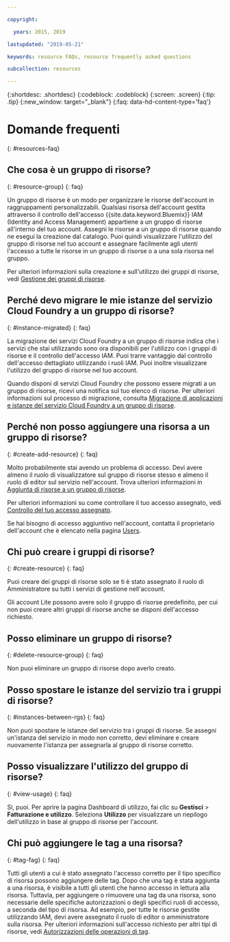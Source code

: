 ```yaml
---

copyright:

  years: 2015, 2019

lastupdated: "2019-05-21"

keywords: resource FAQs, resource frequently asked questions

subcollection: resources

---
```



{:shortdesc: .shortdesc}
{:codeblock: .codeblock}
{:screen: .screen}
{:tip: .tip}
{:new_window: target="_blank"}
{:faq: data-hd-content-type='faq'}


# Domande frequenti
{: #resources-faq}

## Che cosa è un gruppo di risorse?
{: #resource-group}
{: faq}

Un gruppo di risorse è un modo per organizzare le risorse dell'account in raggruppamenti personalizzabili. Qualsiasi risorsa dell'account gestita attraverso il controllo dell'accesso {{site.data.keyword.Bluemix}} IAM (Identity and Access Management) appartiene a un gruppo di risorse all'interno del tuo account. Assegni le risorse a un gruppo di risorse quando ne esegui la creazione dal catalogo. Puoi quindi visualizzare l'utilizzo del gruppo di risorse nel tuo account e assegnare facilmente agli utenti l'accesso a tutte le risorse in un gruppo di risorse o a una sola risorsa nel gruppo.

Per ulteriori informazioni sulla creazione e sull'utilizzo dei gruppi di risorse, vedi [Gestione dei gruppi di risorse](/docs/resources?topic=resources-rgs).  

## Perché devo migrare le mie istanze del servizio Cloud Foundry a un gruppo di risorse?
{: #instance-migrated}
{: faq}

La migrazione dei servizi Cloud Foundry a un gruppo di risorse indica che i servizi che stai utilizzando sono ora disponibili per l'utilizzo con i gruppi di risorse e il controllo dell'accesso IAM. Puoi trarre vantaggio dal controllo dell'accesso dettagliato utilizzando i ruoli IAM. Puoi inoltre visualizzare l'utilizzo del gruppo di risorse nel tuo account. 

Quando disponi di servizi Cloud Foundry che possono essere migrati a un gruppo di risorse, ricevi una notifica sul tuo elenco di risorse. Per ulteriori informazioni sul processo di migrazione, consulta [Migrazione di applicazioni e istanze del servizio Cloud Foundry a un gruppo di risorse](/docs/resources?topic=resources-migrate).

## Perché non posso aggiungere una risorsa a un gruppo di risorse?
{: #create-add-resource}
{: faq}

Molto probabilmente stai avendo un problema di accesso. Devi avere almeno il ruolo di visualizzatore sul gruppo di risorse stesso e almeno il ruolo di editor sul servizio nell'account. Trova ulteriori informazioni in [Aggiunta di risorse a un gruppo di risorse](/docs/resources?topic=resources-rgs#add_to_rgs).

Per ulteriori informazioni su come controllare il tuo accesso assegnato, vedi [Controllo del tuo accesso assegnato](/docs/iam?topic=iam-iammanidaccser#review_your_access).

Se hai bisogno di accesso aggiuntivo nell'account, contatta il proprietario dell'account che è elencato nella pagina [Users](https://{DomainName}/iam#/users). 

## Chi può creare i gruppi di risorse?
{: #create-resource}
{: faq}

Puoi creare dei gruppi di risorse solo se ti è stato assegnato il ruolo di Amministratore su tutti i servizi di gestione nell'account.

Gli account Lite possono avere solo il gruppo di risorse predefinito, per cui non puoi creare altri gruppi di risorse anche se disponi dell'accesso richiesto.

## Posso eliminare un gruppo di risorse?
{: #delete-resource-group}
{: faq}

Non puoi eliminare un gruppo di risorse dopo averlo creato.

## Posso spostare le istanze del servizio tra i gruppi di risorse?
{: #instances-between-rgs}
{: faq}

Non puoi spostare le istanze del servizio tra i gruppi di risorse. Se assegni un'istanza del servizio in modo non corretto, devi eliminare e creare nuovamente l'istanza per assegnarla al gruppo di risorse corretto.  

## Posso visualizzare l'utilizzo del gruppo di risorse?
{: #view-usage}
{: faq}

Sì, puoi. Per aprire la pagina Dashboard di utilizzo, fai clic su **Gestisci** &gt; **Fatturazione e utilizzo**. Seleziona **Utilizzo** per visualizzare un riepilogo dell'utilizzo in base al gruppo di risorse per l'account. 

## Chi può aggiungere le tag a una risorsa?
{: #tag-fag}
{: faq}

Tutti gli utenti a cui è stato assegnato l'accesso corretto per il tipo specifico di risorsa possono aggiungere delle tag. Dopo che una tag è stata aggiunta a una risorsa, è visibile a tutti gli utenti che hanno accesso in lettura alla risorsa. Tuttavia, per aggiungere o rimuovere una tag da una risorsa, sono necessarie delle specifiche autorizzazioni o degli specifici ruoli di accesso, a seconda del tipo di risorsa. Ad esempio, per tutte le risorse gestite utilizzando IAM, devi avere assegnato il ruolo di editor o amministratore sulla risorsa. Per ulteriori informazioni sull'accesso richiesto per altri tipi di risorse, vedi [Autorizzazioni delle operazioni di tag](/docs/resources?topic=resources-access#tagging-permissions).
